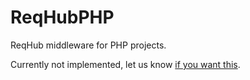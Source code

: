 # ReqHubPHP
ReqHub middleware for PHP projects.

Currently not implemented, let us know [if you want this](https://github.com/SpaceGiraffe-io/ReqHubPHP/issues/1).
